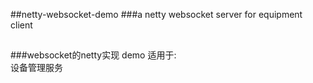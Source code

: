 ##netty-websocket-demo
###a netty websocket server for equipment client
##
###websocket的netty实现 demo
适用于:
<br/>设备管理服务